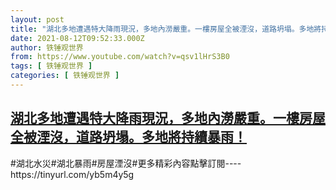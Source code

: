 ```yaml
---
layout: post
title: "湖北多地遭遇特大降雨現況，多地內澇嚴重。一樓房屋全被湮沒，道路坍塌。多地將持續暴雨！"
date: 2021-08-12T09:52:33.000Z
author: 铁锤观世界
from: https://www.youtube.com/watch?v=qsv1lHrS3B0
tags: [ 铁锤观世界 ]
categories: [ 铁锤观世界 ]
---
```

<!--1628761953000-->
[湖北多地遭遇特大降雨現況，多地內澇嚴重。一樓房屋全被湮沒，道路坍塌。多地將持續暴雨！](https://www.youtube.com/watch?v=qsv1lHrS3B0)
------

<div>
#湖北水災#湖北暴雨#房屋湮沒#更多精彩內容點擊訂閱----https://tinyurl.com/yb5m4y5g
</div>
